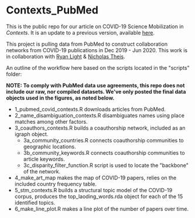# Contexts_PubMed
This is the public repo for our article on COVID-19 Science Mobilization in *Contexts*. It is an update to a previous version, available [here](https://jimiadams.github.io/COVID_PubMed_Public/).

This project is pulling data from PubMed to construct collaboration networks from COVID-19 publications in Dec 2019 - Jun 2020. This work is in collaboration with [Ryan Light](https://sociology.uoregon.edu/profile/light/) & [Nicholas Theis](https://sociology.uoregon.edu/profile/ntheis/). 

An outline of the workflow here based on the scripts located in the "scripts" folder:

**NOTE: To comply with PubMed data use agreements, this repo does not include our raw, nor compiled datasets. We've only posted the final data objects used in the figures, as noted below.**

-  1_pubmed_covid_contexts.R downloads articles from PubMed.
-  2_name_disambiguation_contexts.R disambiguates names using place matches among other factors.
-  3_coauthors_contexts.R builds a coauthorship network, included as an igraph object.
    - 3a_community_countries.R connects coauthorship communities to geographic locations.
    - 3b_community_keywords.R connects coauthorship communities to article keywords.
    - 3c_disparity_filter_function.R script is used to locate the "backbone" of the network. 
-  4_make_art_map makes the map of COVID-19 papers, relies on the included country frequency table.
-  5_stm_contexts.R builds a structural topic model of the COVID-19 corpus, produces the top_laoding_words.rda object for each of the 15 identified topics.
-  6_make_line_plot.R makes a line plot of the number of papers over time.

